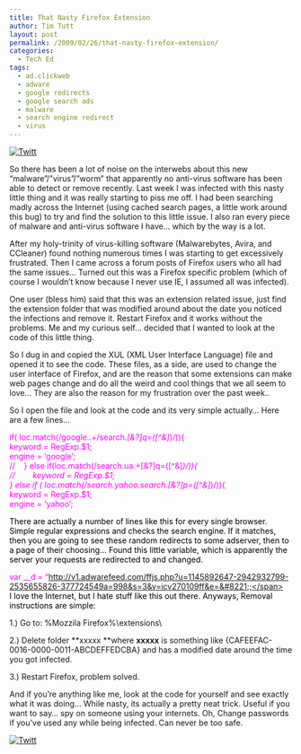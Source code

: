 ```yaml
---
title: That Nasty Firefox Extension
author: Tim Tutt
layout: post
permalink: /2009/02/26/that-nasty-firefox-extension/
categories:
  - Tech Ed
tags:
  - ad.clickweb
  - adware
  - google redirects
  - google search ads
  - malware
  - search engine redirect
  - virus
---
```

<div class="twttr_button">
  <a href="http://twitter.com/share?url=http://www.timtutt.com/2009/02/26/that-nasty-firefox-extension/&text=That+Nasty+Firefox+Extension" target="_blank" title="Click here if you like this article."> <img src="http://www.timtutt.com/wp-content/plugins/twitter-plugin/images/twitt.gif" alt="Twitt" /> </a>
</div>

So there has been a lot of noise on the interwebs about this new &#8220;malware&#8221;/&#8221;virus&#8221;/&#8221;worm&#8221; that apparently no anti-virus software has been able to detect or remove recently. Last week I was infected with this nasty little thing and it was really starting to piss me off. I had been searching madly across the Internet (using cached search pages, a little work around this bug) to try and find the solution to this little issue. I also ran every piece of malware and anti-virus software I have&#8230; which by the way is a lot.

After my holy-trinity of virus-killing software (Malwarebytes, Avira, and CCleaner) found nothing numerous times I was starting to get excessively frustrated. Then I came across a forum posts of Firefox users who all had the same issues&#8230; Turned out this was a Firefox specific problem (which of course I wouldn&#8217;t know because I never use IE, I assumed all was infected).

One user (bless him) said that this was an extension related issue, just find the extension folder that was modified around about the date you noticed the infections and remove it. Restart Firefox and it works without the problems. Me and my curious self&#8230; decided that I wanted to look at the code of this little thing.

So I dug in and copied the XUL (XML User Interface Language) file and opened it to see the code. These files, as a side, are used to change the user interface of Firefox, and are the reason that some extensions can make web pages change and do all the weird and cool things that we all seem to love&#8230; They are also the reason for my frustration over the past week..

So I open the file and look at the code and its very simple actually&#8230; Here are a few lines&#8230;

<span style="color:#ff00ff;">if( loc.match(/google\..+\/search.*[&\?]q=([^&]*)/)){<br /> keyword = RegExp.$1;<br /> engine = &#8216;google&#8217;;<br /> //    } else if(loc.match(/search\.ua.+[&\?]q=([^&]*)/)){<br /> //        keyword = RegExp.$1;<br /> } else if ( loc.match(/search\.yahoo.*search.*[&\?]p=([^&]*)/)){<br /> keyword = RegExp.$1;<br /> engine = &#8216;yahoo&#8217;;</span>

<span style="color:#000000;">There are actually a number of lines like this for every single browser. Simple regular expressions and checks the search engine. If it matches, then you are going to see these random redirects to some adserver, then to a page of their choosing&#8230; Found this little variable, which is apparently the server your requests are redirected to and changed. </span>

<span style="color:#000000;"><span style="color:#ff00ff;">var __d = &#8220;http://v1.adwarefeed.com/ffjs.php?u=1145892647-2942932799-2535655826-377724549a=998&s=3&v=icv270109ff&e=&#8221;;</span></span>  
I love the Internet, but I hate stuff like this out there. Anyways, Removal instructions are simple:

1.) Go to: %Mozzila Firefox%\extensions\

2.) Delete folder **xxxxx **where **xxxxx** is something like {CAFEEFAC-0016-0000-0011-ABCDEFFEDCBA} and has a modified date around the time you got infected.

3.) Restart Firefox, problem solved.

And if you&#8217;re anything like me, look at the code for yourself and see exactly what it was doing&#8230; While nasty, its actually a pretty neat trick. Useful if you want to say&#8230; spy on someone using your internets. Oh, Change passwords if you&#8217;ve used any while being infected. Can never be too safe.

<div class="twttr_button">
  <a href="http://twitter.com/share?url=http://www.timtutt.com/2009/02/26/that-nasty-firefox-extension/&text=That+Nasty+Firefox+Extension" target="_blank" title="Click here if you like this article."> <img src="http://www.timtutt.com/wp-content/plugins/twitter-plugin/images/twitt.gif" alt="Twitt" /> </a>
</div>